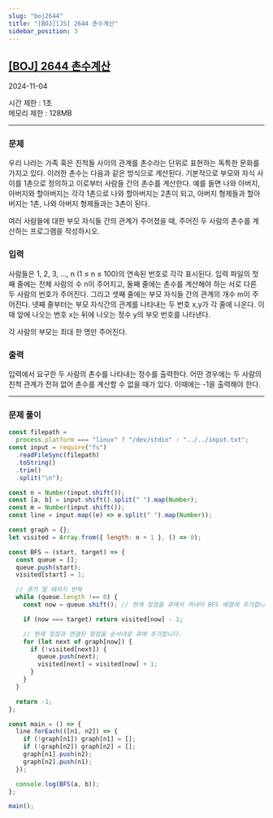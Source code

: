 ```yaml
---
slug: "boj2644"
title: "[BOJ][JS] 2644 촌수계산"
sidebar_position: 3
---
```


## [[BOJ] 2644 촌수계산](https://www.acmicpc.net/problem/2644)

2024-11-04

시간 제한 : 1초  
메모리 제한 : 128MB

---

### 문제

우리 나라는 가족 혹은 친척들 사이의 관계를 촌수라는 단위로 표현하는 독특한 문화를 가지고 있다. 이러한 촌수는 다음과 같은 방식으로 계산된다. 기본적으로 부모와 자식 사이를 1촌으로 정의하고 이로부터 사람들 간의 촌수를 계산한다. 예를 들면 나와 아버지, 아버지와 할아버지는 각각 1촌으로 나와 할아버지는 2촌이 되고, 아버지 형제들과 할아버지는 1촌, 나와 아버지 형제들과는 3촌이 된다.

여러 사람들에 대한 부모 자식들 간의 관계가 주어졌을 때, 주어진 두 사람의 촌수를 계산하는 프로그램을 작성하시오.

### 입력

사람들은 1, 2, 3, …, n (1 ≤ n ≤ 100)의 연속된 번호로 각각 표시된다. 입력 파일의 첫째 줄에는 전체 사람의 수 n이 주어지고, 둘째 줄에는 촌수를 계산해야 하는 서로 다른 두 사람의 번호가 주어진다. 그리고 셋째 줄에는 부모 자식들 간의 관계의 개수 m이 주어진다. 넷째 줄부터는 부모 자식간의 관계를 나타내는 두 번호 x,y가 각 줄에 나온다. 이때 앞에 나오는 번호 x는 뒤에 나오는 정수 y의 부모 번호를 나타낸다.

각 사람의 부모는 최대 한 명만 주어진다.

### 출력

입력에서 요구한 두 사람의 촌수를 나타내는 정수를 출력한다. 어떤 경우에는 두 사람의 친척 관계가 전혀 없어 촌수를 계산할 수 없을 때가 있다. 이때에는 -1을 출력해야 한다.

---

### 문제 풀이

```js
const filepath =
  process.platform === "linux" ? "/dev/stdin" : "../../input.txt";
const input = require("fs")
  .readFileSync(filepath)
  .toString()
  .trim()
  .split("\n");

const n = Number(input.shift());
const [a, b] = input.shift().split(" ").map(Number);
const m = Number(input.shift());
const line = input.map((e) => e.split(" ").map(Number));

const graph = {};
let visited = Array.from({ length: n + 1 }, () => 0);

const BFS = (start, target) => {
  const queue = [];
  queue.push(start);
  visited[start] = 1;

  // 큐가 빌 때까지 반복
  while (queue.length !== 0) {
    const now = queue.shift(); // 현재 정점을 큐에서 꺼내어 BFS 배열에 추가합니다.

    if (now === target) return visited[now] - 1;

    // 현재 정점과 연결된 정점을 순서대로 큐에 추가합니다.
    for (let next of graph[now]) {
      if (!visited[next]) {
        queue.push(next);
        visited[next] = visited[now] + 1;
      }
    }
  }

  return -1;
};

const main = () => {
  line.forEach(([n1, n2]) => {
    if (!graph[n1]) graph[n1] = [];
    if (!graph[n2]) graph[n2] = [];
    graph[n1].push(n2);
    graph[n2].push(n1);
  });

  console.log(BFS(a, b));
};

main();
```
